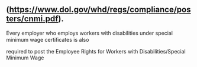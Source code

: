 ## (https://www.dol.gov/whd/regs/compliance/posters/cnmi.pdf).

Every employer who employs workers with disabilities under special minimum wage certiﬁcates is also

required to post the Employee Rights for Workers with Disabilities/Special Minimum Wage